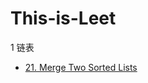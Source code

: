 # This-is-Leet

1 链表

- [21. Merge Two Sorted Lists](https://github.com/FrankQixin/This-is--Leet/blob/main/%E9%93%BE%E8%A1%A8/21.%20Merge%20Two%20Sorted%20Lists.md)

